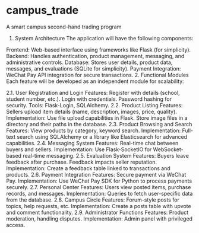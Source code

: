 # campus_trade
A smart campus second-hand trading program
1. System Architecture
The application will have the following components:

Frontend:
Web-based interface using frameworks like Flask (for simplicity).
Backend:
Handles authentication, product management, messaging, and administrative controls.
Database:
Stores user details, product data, messages, and evaluations (SQLite for simplicity).
Payment Integration:
WeChat Pay API integration for secure transactions.
2. Functional Modules
Each feature will be developed as an independent module for scalability:

2.1. User Registration and Login
Features:
Register with details (school, student number, etc.).
Login with credentials.
Password hashing for security.
Tools: Flask-Login, SQLAlchemy.
2.2. Product Listing
Features:
Sellers upload item details (name, description, images, price, quality).
Implementation:
Use file upload capabilities in Flask.
Store image files in a directory and their paths in the database.
2.3. Product Browsing and Search
Features:
View products by category, keyword search.
Implementation:
Full-text search using SQLAlchemy or a library like Elasticsearch for advanced capabilities.
2.4. Messaging System
Features:
Real-time chat between buyers and sellers.
Implementation:
Use Flask-SocketIO for WebSocket-based real-time messaging.
2.5. Evaluation System
Features:
Buyers leave feedback after purchase.
Feedback impacts seller reputation.
Implementation:
Create a feedback table linked to transactions and products.
2.6. Payment Integration
Features:
Secure payment via WeChat Pay.
Implementation:
Use WeChat Pay SDK for Python to process payments securely.
2.7. Personal Center
Features:
Users view posted items, purchase records, and messages.
Implementation:
Queries to fetch user-specific data from the database.
2.8. Campus Circle
Features:
Forum-style posts for topics, help requests, etc.
Implementation:
Create a posts table with upvote and comment functionality.
2.9. Administrator Functions
Features:
Product moderation, handling disputes.
Implementation:
Admin panel with privileged access.
